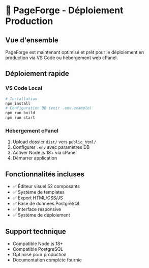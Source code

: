 # 🚀 PageForge - Déploiement Production

## Vue d'ensemble
PageForge est maintenant optimisé et prêt pour le déploiement en production via VS Code ou hébergement web cPanel.

## Déploiement rapide

### VS Code Local
```bash
# Installation
npm install
# Configuration DB (voir .env.example)
npm run build
npm run start
```

### Hébergement cPanel
1. Upload dossier `dist/` vers `public_html/`
2. Configurer `.env` avec paramètres DB
3. Activer Node.js 18+ via cPanel
4. Démarrer application

## Fonctionnalités incluses
- ✅ Éditeur visuel 52 composants
- ✅ Système de templates
- ✅ Export HTML/CSS/JS
- ✅ Base de données PostgreSQL
- ✅ Interface responsive
- ✅ Système de déploiement

## Support technique
- Compatible Node.js 18+
- Compatible PostgreSQL
- Optimisé pour production
- Documentation complète fournie